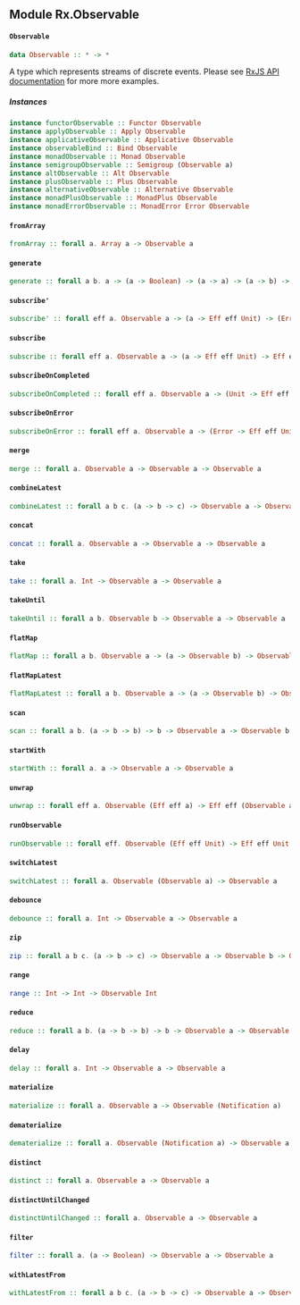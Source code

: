 ## Module Rx.Observable

#### `Observable`

``` purescript
data Observable :: * -> *
```

A type which represents streams of discrete events. Please see
[RxJS API documentation](https://github.com/Reactive-Extensions/RxJS/tree/master/doc)
for more more examples.

##### Instances
``` purescript
instance functorObservable :: Functor Observable
instance applyObservable :: Apply Observable
instance applicativeObservable :: Applicative Observable
instance observableBind :: Bind Observable
instance monadObservable :: Monad Observable
instance semigroupObservable :: Semigroup (Observable a)
instance altObservable :: Alt Observable
instance plusObservable :: Plus Observable
instance alternativeObservable :: Alternative Observable
instance monadPlusObservable :: MonadPlus Observable
instance monadErrorObservable :: MonadError Error Observable
```

#### `fromArray`

``` purescript
fromArray :: forall a. Array a -> Observable a
```

#### `generate`

``` purescript
generate :: forall a b. a -> (a -> Boolean) -> (a -> a) -> (a -> b) -> Observable b
```

#### `subscribe'`

``` purescript
subscribe' :: forall eff a. Observable a -> (a -> Eff eff Unit) -> (Error -> Eff eff Unit) -> (Unit -> Eff eff Unit) -> Eff eff Unit
```

#### `subscribe`

``` purescript
subscribe :: forall eff a. Observable a -> (a -> Eff eff Unit) -> Eff eff Unit
```

#### `subscribeOnCompleted`

``` purescript
subscribeOnCompleted :: forall eff a. Observable a -> (Unit -> Eff eff Unit) -> Eff eff Unit
```

#### `subscribeOnError`

``` purescript
subscribeOnError :: forall eff a. Observable a -> (Error -> Eff eff Unit) -> Eff eff Unit
```

#### `merge`

``` purescript
merge :: forall a. Observable a -> Observable a -> Observable a
```

#### `combineLatest`

``` purescript
combineLatest :: forall a b c. (a -> b -> c) -> Observable a -> Observable b -> Observable c
```

#### `concat`

``` purescript
concat :: forall a. Observable a -> Observable a -> Observable a
```

#### `take`

``` purescript
take :: forall a. Int -> Observable a -> Observable a
```

#### `takeUntil`

``` purescript
takeUntil :: forall a b. Observable b -> Observable a -> Observable a
```

#### `flatMap`

``` purescript
flatMap :: forall a b. Observable a -> (a -> Observable b) -> Observable b
```

#### `flatMapLatest`

``` purescript
flatMapLatest :: forall a b. Observable a -> (a -> Observable b) -> Observable b
```

#### `scan`

``` purescript
scan :: forall a b. (a -> b -> b) -> b -> Observable a -> Observable b
```

#### `startWith`

``` purescript
startWith :: forall a. a -> Observable a -> Observable a
```

#### `unwrap`

``` purescript
unwrap :: forall eff a. Observable (Eff eff a) -> Eff eff (Observable a)
```

#### `runObservable`

``` purescript
runObservable :: forall eff. Observable (Eff eff Unit) -> Eff eff Unit
```

#### `switchLatest`

``` purescript
switchLatest :: forall a. Observable (Observable a) -> Observable a
```

#### `debounce`

``` purescript
debounce :: forall a. Int -> Observable a -> Observable a
```

#### `zip`

``` purescript
zip :: forall a b c. (a -> b -> c) -> Observable a -> Observable b -> Observable c
```

#### `range`

``` purescript
range :: Int -> Int -> Observable Int
```

#### `reduce`

``` purescript
reduce :: forall a b. (a -> b -> b) -> b -> Observable a -> Observable b
```

#### `delay`

``` purescript
delay :: forall a. Int -> Observable a -> Observable a
```

#### `materialize`

``` purescript
materialize :: forall a. Observable a -> Observable (Notification a)
```

#### `dematerialize`

``` purescript
dematerialize :: forall a. Observable (Notification a) -> Observable a
```

#### `distinct`

``` purescript
distinct :: forall a. Observable a -> Observable a
```

#### `distinctUntilChanged`

``` purescript
distinctUntilChanged :: forall a. Observable a -> Observable a
```

#### `filter`

``` purescript
filter :: forall a. (a -> Boolean) -> Observable a -> Observable a
```

#### `withLatestFrom`

``` purescript
withLatestFrom :: forall a b c. (a -> b -> c) -> Observable a -> Observable b -> Observable c
```


